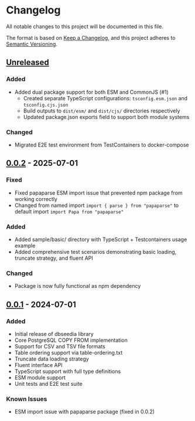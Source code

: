 # Changelog

All notable changes to this project will be documented in this file.

The format is based on [Keep a Changelog](https://keepachangelog.com/en/1.0.0/),
and this project adheres to [Semantic Versioning](https://semver.org/spec/v2.0.0.html).

## [Unreleased]

### Added

- Added dual package support for both ESM and CommonJS (#1)
  - Created separate TypeScript configurations: `tsconfig.esm.json` and `tsconfig.cjs.json`
  - Build outputs to `dist/esm/` and `dist/cjs/` directories respectively
  - Updated package.json exports field to support both module systems

### Changed

- Migrated E2E test environment from TestContainers to docker-compose

## [0.0.2] - 2025-07-01

### Fixed

- Fixed papaparse ESM import issue that prevented npm package from working correctly
- Changed from named import `import { parse } from "papaparse"` to default import `import Papa from "papaparse"`

### Added

- Added sample/basic/ directory with TypeScript + Testcontainers usage example
- Added comprehensive test scenarios demonstrating basic loading, truncate strategy, and fluent API

### Changed

- Package is now fully functional as npm dependency

## [0.0.1] - 2024-07-01

### Added

- Initial release of dbseedia library
- Core PostgreSQL COPY FROM implementation
- Support for CSV and TSV file formats
- Table ordering support via table-ordering.txt
- Truncate data loading strategy
- Fluent interface API
- TypeScript support with full type definitions
- ESM module support
- Unit tests and E2E test suite

### Known Issues

- ESM import issue with papaparse package (fixed in 0.0.2)

[Unreleased]: https://github.com/nilwurtz/dbseedia/compare/v0.0.2...HEAD
[0.0.2]: https://github.com/nilwurtz/dbseedia/compare/v0.0.1...v0.0.2
[0.0.1]: https://github.com/nilwurtz/dbseedia/releases/tag/v0.0.1
